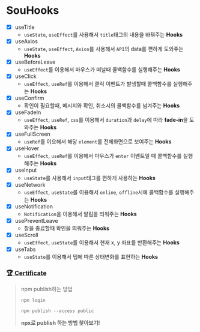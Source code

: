 # SouHooks

-   [x] useTitle
    - `useState`, `useEffect`를 사용해서 `title`태그의 내용을 바꿔주는 **Hooks**
-   [x] useAxios
    - `useState`, `useEffect`, `Axios`를 사용해서 `API`의 data를 편하게 도와주는 **Hooks**
-   [x] useBeforeLeave
    - `useEffect`를 이용해서 마우스가 떠날때  콜백함수를 실행해주는 **Hooks**
-   [x] useClick
    - `useEffect`, `useRef`를 이용해서 클릭 이벤트가 발생할때 콜백함수를 실행해주는 **Hooks**
-   [x] useConfirm
    - 확인이 필요할때, 메시지와 확인, 취소시의 콜백함수를 넘겨주는 **Hooks**
-   [x] useFadeIn
    - `useEffect`, `useRef`, `css`를 이용해서 `duration`과 `delay`에 따라 **fade-in**을 도와주는 **Hooks**
-   [x] useFullScreen
    - `useRef`를 이요해서 해당 `element`를 전체화면으로 보여주는 **Hooks**
-   [x] useHover
    - `useEffect`, `useRef`를 이용해서 마우스가 `enter` 이벤트일 때 콜백함수를 실행해주는 **Hooks**
-   [x] useInput
    - `useState`를 사용해서 `input`태그를 편하게 사용하는 **Hooks**
-   [x] useNetwork
    - `useEffect`, `useState`를 이용해서 `online`, `offline`시에 콜백함수를 실행해주는 **Hooks**
-   [x] useNotification
    - `Notification`을 이용해서 알림을 띄워주는 **Hooks**
-   [x] usePreventLeave
    - 창을 종료할때 확인을 띄워주는 **Hooks**
-   [x] useScroll
    - `useEffect`, `useState`를 이용해서 현재 x, y 좌표를 반환해주는 **Hooks**
-   [x] useTabs
    - `useState`를 이용해서 탭에 따른 상태변화를 표현하는 **Hooks**



### [🏆 Certificate](https://github.com/souvenir718/TIL/blob/master/Certificate/%EC%8B%A4%EC%A0%84%ED%98%95%20%EB%A6%AC%EC%95%A1%ED%8A%B8%20Hooks.pdf)



> npm publish하는 방법
>
> ```
> npm login
> 
> npm publish --access public
> ```
>
> **npx로 publish 하는 방법 찾아보기!**
